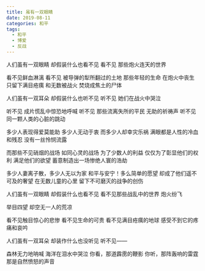 ```yaml
---
title: 虽有一双眼睛
date: 2019-08-11
categories: 和平
tags:
  - 和平
  - 博爱
  - 反战
---
```


人们虽有一双眼睛
却假装什么也看不见
看不见
那些炮火连天的世界
<!--more-->
看不见鲜血淋漓
看不见
被导弹的犁所翻过的土地
那些年轻的生命
在炮火中丧生
只留下满目疮痍
和无数被战火
焚烧成焦土的尸体

人们虽有一双耳朵
却假装什么也听不见
听不见
她们在战火中哭泣

听不见
成片慌乱中惊恐地呼喊
听不见
那些流离失所的平民
无助的祈祷声
听不见
同一颗人类的心脏的跳动

多少人表现得爱莫能助
多少人无动于衷
而多少人却幸灾乐祸
满眼都是人性的冷血和残忍
没有一丝怜悯流露

而那些不见硝烟的战场
如同心灵的战场
为了少数人的利益
仅仅为了彰显他们的权利
满足他们的欲望
蓄意制造出一场惨绝人寰的浩劫

多少人妻离子散，多少人无以为家
和平与安宁！多么简单的愿望
却成了他们遥不可及的奢望
在无数儿童的心里
留下不可磨灭的战争的创伤

人们虽有一双眼睛
却假装什么也看不见
看不见那些战乱中的世界
炮火纷飞

举目四望
却空无一人的荒凉

看不见触目惊心的悲惨
看不见生命的可贵
看不见满目疮痍的地球
感受不到它的疼痛和哀吟

人们虽有一双耳朵
却装作什么也没听见
听不见——

森林无力地呐喊
海洋在泪水中哭泣
你看，那道霹雳的鞭影
你听，那阵轰响的雷霆
那是自然愤怒的声音